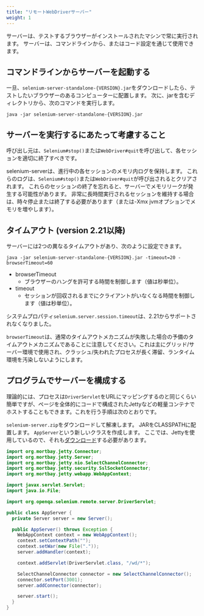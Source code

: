 ```yaml
---
title: "リモートWebDriverサーバー"
weight: 1
---
```


サーバーは、テストするブラウザーがインストールされたマシンで常に実行されます。
サーバーは、コマンドラインから、またはコード設定を通じて使用できます。

## コマンドラインからサーバーを起動する

一旦、`selenium-server-standalone-{VERSION}.jar`をダウンロードしたら、テストしたいブラウザーのあるコンピューターに配置します。
次に、jarを含むディレクトリから、次のコマンドを実行します。

```shell
java -jar selenium-server-standalone-{VERSION}.jar
```

## サーバーを実行するにあたって考慮すること

呼び出し元は、`Selenium#stop()`または`WebDriver#quit`を呼び出して、各セッションを適切に終了すべきです。

selenium-serverは、進行中の各セッションのメモリ内ログを保持します。
これらのログは、`Selenium#stop()`または`WebDriver#quit`が呼び出されるとクリアされます。
これらのセッションの終了を忘れると、サーバーでメモリリークが発生する可能性があります。
非常に長時間実行されるセッションを維持する場合は、時々停止または終了する必要があります（または-Xmx jvmオプションでメモリを増やします）。

## タイムアウト (version 2.21以降)

サーバーには2つの異なるタイムアウトがあり、次のように設定できます。

```shell
java -jar selenium-server-standalone-{VERSION}.jar -timeout=20 -browserTimeout=60
```

* browserTimeout
  * ブラウザーのハングを許可する時間を制御します（値は秒単位）。
* timeout
  * セッションが回収されるまでにクライアントがいなくなる時間を制御します（値は秒単位）。

システムプロパティ`selenium.server.session.timeout`は、2.21からサポートされなくなりました。

`browserTimeout`は、通常のタイムアウトメカニズムが失敗した場合の予備のタイムアウトメカニズムであることに注意してください。これは主にグリッド/サーバー環境で使用され、クラッシュ/失われたプロセスが長く滞留、ランタイム環境を汚染しないようにします。

## プログラムでサーバーを構成する

理論的には、プロセスは`DriverServlet`をURLにマッピングするのと同じくらい簡単ですが、ページを全体的にコードで構成されたJettyなどの軽量コンテナでホストすることもできます。これを行う手順は次のとおりです。

`selenium-server.zip`をダウンロードして解凍します。
JARをCLASSPATHに配置します。
`AppServer`という新しいクラスを作成します。
ここでは、Jettyを使用しているので、それも[ダウンロード](//www.eclipse.org/jetty/download.html)する必要があります。

```java
import org.mortbay.jetty.Connector;
import org.mortbay.jetty.Server;
import org.mortbay.jetty.nio.SelectChannelConnector;
import org.mortbay.jetty.security.SslSocketConnector;
import org.mortbay.jetty.webapp.WebAppContext;

import javax.servlet.Servlet;
import java.io.File;

import org.openqa.selenium.remote.server.DriverServlet;

public class AppServer {
  private Server server = new Server();

  public AppServer() throws Exception {
    WebAppContext context = new WebAppContext();
    context.setContextPath("");
    context.setWar(new File("."));
    server.addHandler(context);

    context.addServlet(DriverServlet.class, "/wd/*");

    SelectChannelConnector connector = new SelectChannelConnector();
    connector.setPort(3001);
    server.addConnector(connector);

    server.start();
  }
}
```
